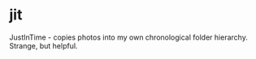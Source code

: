 jit
===

JustInTime - copies photos into my own chronological folder hierarchy. Strange, but helpful.
